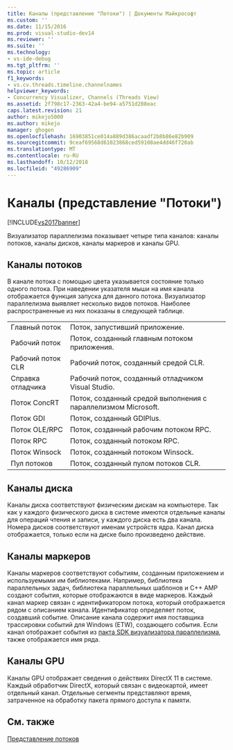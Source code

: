 ```yaml
---
title: Каналы (представление "Потоки") | Документы Майкрософт
ms.custom: ''
ms.date: 11/15/2016
ms.prod: visual-studio-dev14
ms.reviewer: ''
ms.suite: ''
ms.technology:
- vs-ide-debug
ms.tgt_pltfrm: ''
ms.topic: article
f1_keywords:
- vs.cv.threads.timeline.channelnames
helpviewer_keywords:
- Concurrency Visualizer, Channels (Threads View)
ms.assetid: 2f798c17-2363-42a4-be94-a5751d208eac
caps.latest.revision: 21
author: mikejo5000
ms.author: mikejo
manager: ghogen
ms.openlocfilehash: 16903851ce014a889d386acaadf2b8b86e82b909
ms.sourcegitcommit: 9ceaf69568d61023868ced59108ae4dd46f720ab
ms.translationtype: MT
ms.contentlocale: ru-RU
ms.lasthandoff: 10/12/2018
ms.locfileid: "49286909"
---
```

# <a name="channels-threads-view"></a>Каналы (представление "Потоки")
[!INCLUDE[vs2017banner](../includes/vs2017banner.md)]

Визуализатор параллелизма показывает четыре типа каналов: каналы потоков, каналы дисков, каналы маркеров и каналы GPU.  
  
## <a name="thread-channels"></a>Каналы потоков  
 В канале потока с помощью цвета указывается состояние только одного потока. При наведении указателя мыши на имя канала отображается функция запуска для данного потока. Визуализатор параллелизма выявляет несколько видов потоков. Наиболее распространенные из них показаны в следующей таблице.  
  
|||  
|-|-|  
|Главный поток|Поток, запустивший приложение.|  
|Рабочий поток|Поток, созданный главным потоком приложения.|  
|Рабочий поток CLR|Рабочий поток, созданный средой CLR.|  
|Справка отладчика|Рабочий поток, созданный отладчиком Visual Studio.|  
|Поток ConcRT|Поток, созданный средой выполнения с параллелизмом Microsoft.|  
|Поток GDI|Поток, созданный GDIPlus.|  
|Поток OLE/RPC|Поток, созданный рабочим потоком RPC.|  
|Поток RPC|Поток, созданный потоком RPC.|  
|Поток Winsock|Поток, созданный потоком Winsock.|  
|Пул потоков|Поток, созданный пулом потоков CLR.|  
  
## <a name="disk-channels"></a>Каналы диска  
 Каналы диска соответствуют физическим дискам на компьютере. Так как у каждого физического диска в системе имеются отдельные каналы для операций чтения и записи, у каждого диска есть два канала. Номера дисков соответствуют именам устройств ядра. Канал диска отображается, только если на диске было произведено действие.  
  
## <a name="marker-channels"></a>Каналы маркеров  
 Каналы маркеров соответствуют событиям, созданным приложением и используемыми им библиотеками. Например, библиотека параллельных задач, библиотека параллельных шаблонов и C++ AMP создают события, которые отображаются в виде маркеров. Каждый канал маркер связан с идентификатором потока, который отображается рядом с описанием канала. Идентификатор определяет поток, создавший событие. Описание канала содержит имя поставщика трассировки событий для Windows (ETW), создающего события. Если канал отображает события из [пакта SDK визуализатора параллелизма](../profiling/concurrency-visualizer-sdk.md), также отображается имя ряда.  
  
## <a name="gpu-channels"></a>Каналы GPU  
 Каналы GPU отображает сведения о действиях DirectX 11 в системе.  Каждый обработчик DirectX, который связан с видеокартой, имеет отдельный канал.  Отдельные сегменты представляют время, затраченное на обработку пакета прямого доступа к памяти.  
  
## <a name="see-also"></a>См. также  
 [Представление потоков](../profiling/threads-view-parallel-performance.md)



